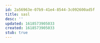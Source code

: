 ```yaml
---
id: 2a56963e-07b9-41e4-8544-3c092600ad5f
title: sasl
desc: ''
updated: 1618573905033
created: 1618573905033
stub: true
---
```



